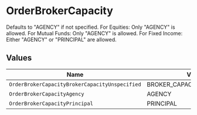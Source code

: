 # OrderBrokerCapacity

Defaults to "AGENCY" if not specified. For Equities: Only "AGENCY" is allowed. For Mutual Funds: Only "AGENCY" is allowed. For Fixed Income: Either "AGENCY" or "PRINCIPAL" are allowed.


## Values

| Name                                           | Value                                          |
| ---------------------------------------------- | ---------------------------------------------- |
| `OrderBrokerCapacityBrokerCapacityUnspecified` | BROKER_CAPACITY_UNSPECIFIED                    |
| `OrderBrokerCapacityAgency`                    | AGENCY                                         |
| `OrderBrokerCapacityPrincipal`                 | PRINCIPAL                                      |